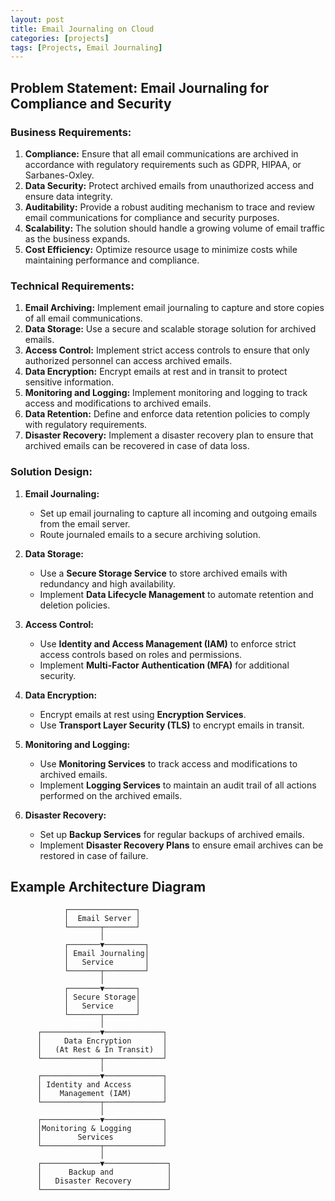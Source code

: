 ```yaml
---
layout: post
title: Email Journaling on Cloud
categories: [projects]
tags: [Projects, Email Journaling]
---
```


## Problem Statement: Email Journaling for Compliance and Security

### Business Requirements:
1. **Compliance:** Ensure that all email communications are archived in accordance with regulatory requirements such as GDPR, HIPAA, or Sarbanes-Oxley.
2. **Data Security:** Protect archived emails from unauthorized access and ensure data integrity.
3. **Auditability:** Provide a robust auditing mechanism to trace and review email communications for compliance and security purposes.
4. **Scalability:** The solution should handle a growing volume of email traffic as the business expands.
5. **Cost Efficiency:** Optimize resource usage to minimize costs while maintaining performance and compliance.

### Technical Requirements:
1. **Email Archiving:** Implement email journaling to capture and store copies of all email communications.
2. **Data Storage:** Use a secure and scalable storage solution for archived emails.
3. **Access Control:** Implement strict access controls to ensure that only authorized personnel can access archived emails.
4. **Data Encryption:** Encrypt emails at rest and in transit to protect sensitive information.
5. **Monitoring and Logging:** Implement monitoring and logging to track access and modifications to archived emails.
6. **Data Retention:** Define and enforce data retention policies to comply with regulatory requirements.
7. **Disaster Recovery:** Implement a disaster recovery plan to ensure that archived emails can be recovered in case of data loss.

### Solution Design:

1. **Email Journaling:**
   - Set up email journaling to capture all incoming and outgoing emails from the email server.
   - Route journaled emails to a secure archiving solution.

2. **Data Storage:**
   - Use a **Secure Storage Service** to store archived emails with redundancy and high availability.
   - Implement **Data Lifecycle Management** to automate retention and deletion policies.

3. **Access Control:**
   - Use **Identity and Access Management (IAM)** to enforce strict access controls based on roles and permissions.
   - Implement **Multi-Factor Authentication (MFA)** for additional security.

4. **Data Encryption:**
   - Encrypt emails at rest using **Encryption Services**.
   - Use **Transport Layer Security (TLS)** to encrypt emails in transit.

5. **Monitoring and Logging:**
   - Use **Monitoring Services** to track access and modifications to archived emails.
   - Implement **Logging Services** to maintain an audit trail of all actions performed on the archived emails.

6. **Disaster Recovery:**
   - Set up **Backup Services** for regular backups of archived emails.
   - Implement **Disaster Recovery Plans** to ensure email archives can be restored in case of failure.

## Example Architecture Diagram

```plaintext
            ┌───────────────┐
            │  Email Server │
            └───────┬───────┘
                    │
            ┌───────▼─────────┐
            │ Email Journaling│
            │   Service       │
            └───────┬─────────┘
                    │
            ┌───────▼───────┐
            │ Secure Storage│
            │   Service     │
            └───────┬───────┘
                    │
      ┌─────────────▼─────────────┐
      │     Data Encryption       │
      │   (At Rest & In Transit)  │
      └─────────────┬─────────────┘
                    │
      ┌─────────────▼─────────────┐
      │ Identity and Access       │
      │    Management (IAM)       │
      └─────────────┬─────────────┘
                    │
      ┌─────────────▼─────────────┐
      │Monitoring & Logging       │
      │        Services           │
      └─────────────┬─────────────┘
                    │
      ┌─────────────▼──────────────┐
      │      Backup and            │
      │   Disaster Recovery        │
      └────────────────────────────┘
```